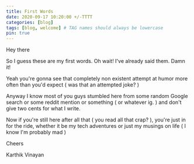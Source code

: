 ```yaml
---
title: First Words
date: 2020-09-17 10:20:00 +/-TTTT
categories: [blog]
tags: [blog, welcome] # TAG names should always be lowercase
pin: true
---
```


Hey there

So I guess these are my first words. Oh wait! I've already said them. Damn it!

Yeah you're gonna see that completely non existent attempt at humor more often than you'd expect ( was that an attempted joke? )

Anyway I know most of you guys stumbled here from some random Google search or some reddit mention or something ( or whatever ig. ) and don't give two cents for what I write.

Now if you're still here after all that ( you read all that crap? ), you're just in for the ride, whether it be my tech adventures or just my musings on life ( I know I'm probably mad )

Cheers

Karthik Vinayan
